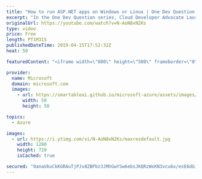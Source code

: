 ```yaml
---
title: "How to run ASP.NET apps on Windows or Linux | One Dev Question: Laurent Bugnion"
excerpt: "In the One Dev Question series, Cloud Developer Advocate Laurent Bugnion explains various development features of Azure. In this video, Laurent explains how to run your ASP.NET apps on Windows or Linux.   Get more information at: http://gslb.ch/265c-onedevquestion  Create your free Azure account today:"
originalUrl: https://youtube.com/watch?v=N-AoN8xN2Ks
type: video
price: Free
length: PT1M31S
publishedDateTime: 2019-04-15T17:52:32Z
heat: 50

featuredContent: "<iframe width=\"800\" height=\"500\" frameborder=\"0\" src=\"https://www.youtube.com/embed/N-AoN8xN2Ks\" allow=\"accelerometer; autoplay; encrypted-media; gyroscope; picture-in-picture\" allowfullscreen></iframe>"

provider:
  name: Microsoft
  domain: microsoft.com
  images:
    - url: https://smartableai.github.io/microsoft-azure/assets/images/organizations/microsoft.com-50x50.jpg
      width: 50
      height: 50

topics:
  - Azure

images:
  - url: https://i.ytimg.com/vi/N-AoN8xN2Ks/maxresdefault.jpg
    width: 1280
    height: 720
    isCached: true

secured: "OanaUkuCkKGRAuTjPJv8ZBPbz3JMhGwYSw6ebsJKQRzWxKN3vcu6x/esE6dGiRuStD2c8dzAz0dDmkMU+8rR1hN0jVdHV6Fc4UL4O5ss4zpp7EIO4cnl/klKtbFXKGS7E3aH6G9/jV431KzLpKJ2NAsd082HHqoYMQUvqzTj8OPwpMB2Nd+D2oKGJeZETqHaR5HXxssAPmnw0c/htwj0/xSJ1AeGZNMUpxGocAx9jQDcGCZFJJYyOz1GCik1d6tr3w2YAeozkWd4ooawA0dF+yI47X27/vXok03bVLQ8sUs+DpFvEvE8wLHfLsao6YzSBr6AGDVibsKd22+/cgNHaMKNjo+LwrmigBT2DFKyQ2f6wxzxEeizB9UUK7LjS0WycLQgBAtqVoO5X5OoQZdYZMs4m9Oy8EpEY0FEQqLDMgM=;gIByutoI/dGma+LBL9pM1g=="
---
```


